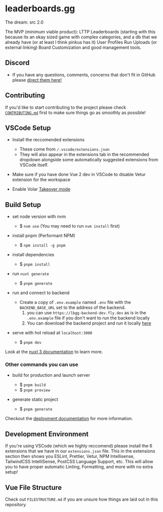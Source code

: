 # leaderboards.gg

The dream: src 2.0

The MVP (minimum viable product):
LTTP Leaderboards (starting with this because its an okay sized game with complex categories, and a db that we already have (or at least I think pinkus has it)
User Profiles
Run Uploads (or external linking)
Board Customization and good management tools.

## Discord

- If you have any questions, comments, concerns that don't fit in GitHub please [direct them here!](https://discord.com/invite/TZvfau25Vb)

## Contributing

If you'd like to start contributing to the project please check [`CONTRIBUTING.md`](https://github.com/leaderboardsgg/leaderboard-site/blob/main/CONTRIBUTING.md) first to make sure things go as smoothly as possible!

## VSCode Setup

- Install the reccomended extensions

  - These come from `/.vscode/extensions.json`
  - They will also appear in the extensions tab in the recommended dropdown alongside some automatically suggested extensions from VSCode itself.

- Make sure if you have done Vue 2 dev in VSCode to disable Vetur extension for the workspace
- Enable Volar [Takeover mode](https://vuejs.org/guide/typescript/overview.html#takeover-mode)

## Build Setup

- set node version with nvm
  - $ `nvm use`
  (You may need to run `nvm install` first)

- install pnpm (Performant NPM)
  - $ `npm install -g pnpm`

- install dependencies
  - $ `pnpm install`

- run `nuxt generate`
  - $ `pnpm generate`

- run and connect to backend
  
  - Create a copy of `.env.example` named `.env` file with the `BACKEND_BASE_URL` set to the address of the backend.
    1. you can use `https://lbgg-backend-dev.fly.dev` as is in the `.env.example` file if you don't want to run the backend locally
    2. You can download the backend project and run it locally [here](https://github.com/leaderboardsgg/leaderboard-backend)

- serve with hot reload at `localhost:3000`
  - $ `pnpm dev`

Look at the [nuxt 3 documentation](https://v3.nuxtjs.org) to learn more.

### Other commands you can use

- build for production and launch server
  - $ `pnpm build`
  - $ `pnpm preview`

- generate static project
  - $ `pnpm generate`

Checkout the [deployment documentation](https://v3.nuxtjs.org/guide/deploy/presets) for more information.

## Development Environment

If you're using VSCode (which we highly reccomend) please install the 6 extensions that we have in our `extensions.json` file. This in the extensions section then shows you ESLint, Prettier, Vetur, NPM Intellisense, TailwindCSS IntelliSense, PostCSS Language Support, etc. This will allow you to have proper automatic Linting, Formatting, and more with no extra setup!

## Vue File Structure

Check out `FILESTRUCTURE.md` if you are unsure how things are laid out in this repository.
